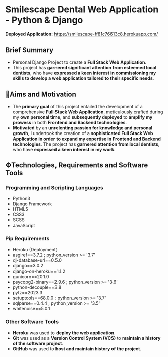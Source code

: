 # Smilescape Dental Web Application - Python & Django
**Deployed Application:** https://smilescape-ff81c76613c8.herokuapp.com/
## Brief Summary
- Personal Django Project to create a **Full Stack Web Application**.
- This project has **garnered significant attention from esteemed local dentists**, who have **expressed a keen interest in commissioning my skills to develop a web application tailored to their specific needs**.
## 🎯Aims and Motivation
- The **primary goal** of this project entailed the development of a comprehensive **Full Stack Web Application**, meticulously crafted during my **own personal time**, and **subsequently deployed** to **amplify my prowess** in both **Frontend and Backend technologies**.
- **Motivated** by an **unrelenting passion for knowledge and personal growth**, I undertook the creation of a **sophisticated Full Stack Web Application in order to expand my expertise in Frontend and Backend technologies**. The project has **garnered attention from local dentists**, who have **expressed a keen interest in my work**.
## ⚙️Technologies, Requirements and Software Tools
### Programming and Scripting Languages
- Python3
- Django Framework
- HTML5
- CSS3
- SCSS
- JavaScript
### Pip Requirements
- Heroku (Deployment)
- asgiref==3.7.2 ; python_version >= '3.7'
- dj-database-url==0.5.0
- django==3.0.2
- django-on-heroku==1.1.2
- gunicorn==20.1.0
- psycopg2-binary==2.9.6 ; python_version >= '3.6'
- python-decouple==3.8
- pytz==2023.3
- setuptools==68.0.0 ; python_version >= '3.7'
- sqlparse==0.4.4 ; python_version >= '3.5'
- whitenoise==5.0.1
### Other Software Tools
- **Heroku** was used to **deploy the web application**.
- **Git** was used as a **Version Control System (VCS)** to **maintain a history of the software project**.
- **GitHub** was used to **host and maintain history of the project**.

